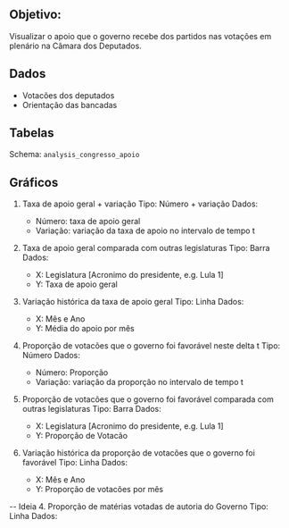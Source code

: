 ## Objetivo:

Visualizar o apoio que o governo recebe dos partidos nas votações em plenário na Câmara dos Deputados.

## Dados

- Votacões dos deputados
- Orientação das bancadas

## Tabelas

Schema: `analysis_congresso_apoio`

## Gráficos

1. Taxa de apoio geral + variação
Tipo: Número + variação
Dados: 
    - Número: taxa de apoio geral
    - Variação: variação da taxa de apoio no intervalo de tempo t

2. Taxa de apoio geral comparada com outras legislaturas
Tipo: Barra
Dados: 
    - X: Legislatura [Acronimo do presidente, e.g. Lula 1]
    - Y: Taxa de apoio geral

3. Variação histórica da taxa de apoio geral
Tipo: Linha
Dados:
    - X: Mês e Ano
    - Y: Média do apoio por mês

4. Proporção de votacões que o governo foi favorável neste delta t
Tipo: Número
Dados: 
    - Número: Proporção
    - Variação: variação da proporção no intervalo de tempo t

5. Proporção de votacões que o governo foi favorável comparada com outras legislaturas
Tipo: Barra
Dados: 
    - X: Legislatura [Acronimo do presidente, e.g. Lula 1]
    - Y: Proporção de Votacão

6. Variação histórica da proporção de votacões que o governo foi favorável
Tipo: Linha
Dados:
    - X: Mês e Ano
    - Y: Proporção de votacões por mês


-- Ideia
4. Proporção de matérias votadas de autoria do Governo
Tipo: Linha
Dados:
